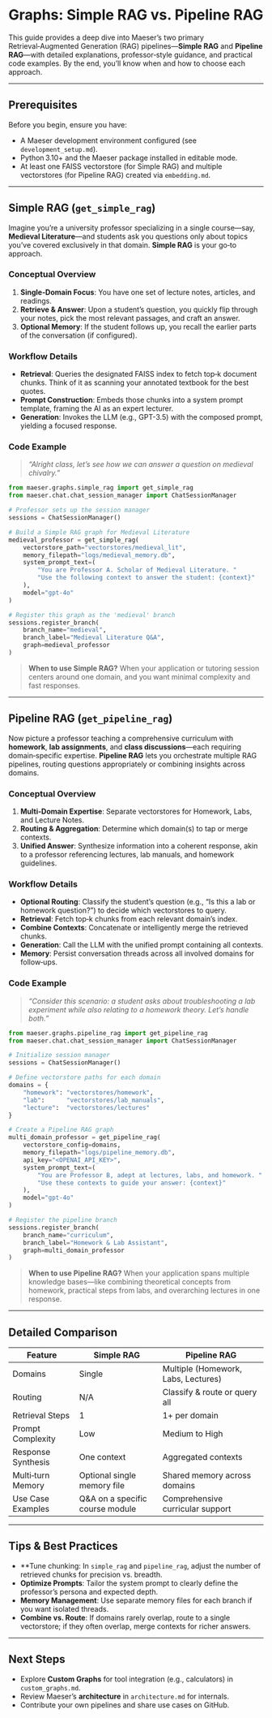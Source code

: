 # Graphs: Simple RAG vs. Pipeline RAG

This guide provides a deep dive into Maeser’s two primary Retrieval‑Augmented Generation (RAG) pipelines—**Simple RAG** and **Pipeline RAG**—with detailed explanations, professor‑style guidance, and practical code examples. By the end, you’ll know when and how to choose each approach.

---

## Prerequisites

Before you begin, ensure you have:

- A Maeser development environment configured (see `development_setup.md`).
- Python 3.10+ and the Maeser package installed in editable mode.
- At least one FAISS vectorstore (for Simple RAG) and multiple vectorstores (for Pipeline RAG) created via `embedding.md`.

---

## Simple RAG (`get_simple_rag`)

Imagine you’re a university professor specializing in a single course—say, **Medieval Literature**—and students ask you questions only about topics you’ve covered exclusively in that domain. **Simple RAG** is your go‑to approach.

### Conceptual Overview

1. **Single‑Domain Focus**: You have one set of lecture notes, articles, and readings.
2. **Retrieve & Answer**: Upon a student’s question, you quickly flip through your notes, pick the most relevant passages, and craft an answer.
3. **Optional Memory**: If the student follows up, you recall the earlier parts of the conversation (if configured).

### Workflow Details

- **Retrieval**: Queries the designated FAISS index to fetch top‑k document chunks. Think of it as scanning your annotated textbook for the best quotes.
- **Prompt Construction**: Embeds those chunks into a system prompt template, framing the AI as an expert lecturer.
- **Generation**: Invokes the LLM (e.g., GPT-3.5) with the composed prompt, yielding a focused response.

### Code Example

> *“Alright class, let’s see how we can answer a question on medieval chivalry.”*

```python
from maeser.graphs.simple_rag import get_simple_rag
from maeser.chat.chat_session_manager import ChatSessionManager

# Professor sets up the session manager
sessions = ChatSessionManager()

# Build a Simple RAG graph for Medieval Literature
medieval_professor = get_simple_rag(
    vectorstore_path="vectorstores/medieval_lit",
    memory_filepath="logs/medieval_memory.db",
    system_prompt_text=(
        "You are Professor A. Scholar of Medieval Literature. "
        "Use the following context to answer the student: {context}"
    ),
    model="gpt-4o"
)

# Register this graph as the 'medieval' branch
sessions.register_branch(
    branch_name="medieval",
    branch_label="Medieval Literature Q&A",
    graph=medieval_professor
)
```

> **When to use Simple RAG?** When your application or tutoring session centers around one domain, and you want minimal complexity and fast responses.

---

## Pipeline RAG (`get_pipeline_rag`)

Now picture a professor teaching a comprehensive curriculum with **homework**, **lab assignments**, and **class discussions**—each requiring domain‑specific expertise. **Pipeline RAG** lets you orchestrate multiple RAG pipelines, routing questions appropriately or combining insights across domains.

### Conceptual Overview

1. **Multi‑Domain Expertise**: Separate vectorstores for Homework, Labs, and Lecture Notes.
2. **Routing & Aggregation**: Determine which domain(s) to tap or merge contexts.
3. **Unified Answer**: Synthesize information into a coherent response, akin to a professor referencing lectures, lab manuals, and homework guidelines.

### Workflow Details

- **Optional Routing**: Classify the student’s question (e.g., “Is this a lab or homework question?”) to decide which vectorstores to query.
- **Retrieval**: Fetch top‑k chunks from each relevant domain’s index.
- **Combine Contexts**: Concatenate or intelligently merge the retrieved chunks.
- **Generation**: Call the LLM with the unified prompt containing all contexts.
- **Memory**: Persist conversation threads across all involved domains for follow‑ups.

### Code Example

> *“Consider this scenario: a student asks about troubleshooting a lab experiment while also relating to a homework theory. Let’s handle both.”*

```python
from maeser.graphs.pipeline_rag import get_pipeline_rag
from maeser.chat.chat_session_manager import ChatSessionManager

# Initialize session manager
sessions = ChatSessionManager()

# Define vectorstore paths for each domain
domains = {
    "homework": "vectorstores/homework",
    "lab":      "vectorstores/lab_manuals",
    "lecture":  "vectorstores/lectures"
}

# Create a Pipeline RAG graph
multi_domain_professor = get_pipeline_rag(
    vectorstore_config=domains,
    memory_filepath="logs/pipeline_memory.db",
    api_key="<OPENAI_API_KEY>",
    system_prompt_text=(
        "You are Professor B, adept at lectures, labs, and homework. "
        "Use these contexts to guide your answer: {context}"
    ),
    model="gpt-4o"
)

# Register the pipeline branch
sessions.register_branch(
    branch_name="curriculum",
    branch_label="Homework & Lab Assistant",
    graph=multi_domain_professor
)
```

> **When to use Pipeline RAG?** When your application spans multiple knowledge bases—like combining theoretical concepts from homework, practical steps from labs, and overarching lectures in one response.

---

## Detailed Comparison

| Feature            | Simple RAG                      | Pipeline RAG                        |
| ------------------ | ------------------------------- | ----------------------------------- |
| Domains            | Single                          | Multiple (Homework, Labs, Lectures) |
| Routing            | N/A                             | Classify & route or query all       |
| Retrieval Steps    | 1                               | 1+ per domain                       |
| Prompt Complexity  | Low                             | Medium to High                      |
| Response Synthesis | One context                     | Aggregated contexts                 |
| Multi‑turn Memory  | Optional single memory file     | Shared memory across domains        |
| Use Case Examples  | Q&A on a specific course module | Comprehensive curricular support    |

---

## Tips & Best Practices

- **Tune chunking: In `simple_rag` and `pipeline_rag`, adjust the number of retrieved chunks for precision vs. breadth.
- **Optimize Prompts**: Tailor the system prompt to clearly define the professor’s persona and expected depth.
- **Memory Management**: Use separate memory files for each branch if you want isolated threads.
- **Combine vs. Route**: If domains rarely overlap, route to a single vectorstore; if they often overlap, merge contexts for richer answers.

---

## Next Steps

- Explore **Custom Graphs** for tool integration (e.g., calculators) in `custom_graphs.md`.
- Review Maeser’s **architecture** in `architecture.md` for internals.
- Contribute your own pipelines and share use cases on GitHub.

